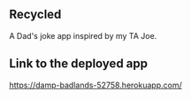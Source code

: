 ## Recycled
 A Dad's joke app inspired by my TA Joe.

## Link to the deployed app
https://damp-badlands-52758.herokuapp.com/
